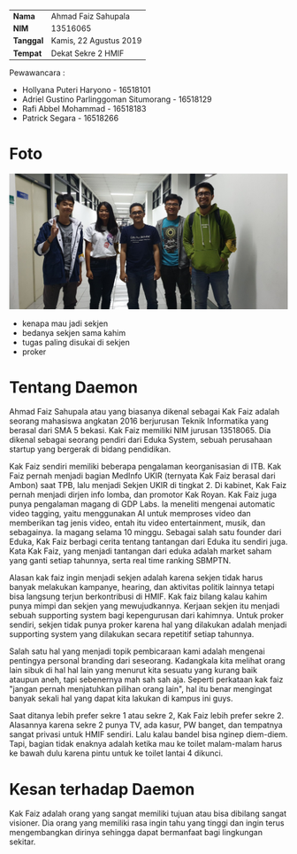 <table>
  <tr>
    <td><b>Nama</b></td>
    <td>Ahmad Faiz Sahupala</td>
  </tr>
  <tr>
    <td><b>NIM</b></td>
    <td>13516065</td>
  </tr>
  <tr>
    <td><b>Tanggal</b></td>
    <td>Kamis, 22 Agustus 2019</td>
  </tr>
  <tr>
    <td><b>Tempat</b></td>
    <td>Dekat Sekre 2 HMIF</td>
  </tr>
</table>

Pewawancara :
- Hollyana Puteri Haryono - 16518101
- Adriel Gustino Parlinggoman Situmorang - 16518129
- Rafi Abbel Mohammad - 16518183
- Patrick Segara - 16518266

# Foto
![foto](./foto-16518101-16518129-16518183-16518266.jpg)


- kenapa mau jadi sekjen
- bedanya sekjen sama kahim
- tugas paling disukai di sekjen
- proker

# Tentang Daemon
  Ahmad Faiz Sahupala atau yang biasanya dikenal sebagai Kak Faiz adalah seorang mahasiswa angkatan 2016 berjurusan Teknik Informatika yang berasal dari SMA 5 bekasi. Kak Faiz memiliki NIM jurusan 13518065. Dia dikenal sebagai seorang pendiri dari Eduka System, sebuah perusahaan startup yang bergerak di bidang pendidikan. 

  Kak Faiz sendiri memiliki beberapa pengalaman keorganisasian di ITB. Kak Faiz pernah menjadi bagian MedInfo UKIR (ternyata Kak Faiz berasal dari Ambon) saat TPB, lalu menjadi Sekjen UKIR di tingkat 2. Di kabinet, Kak Faiz pernah menjadi dirjen info lomba, dan promotor Kak Royan.
  Kak Faiz juga punya pengalaman magang di GDP Labs. Ia meneliti mengenai automatic video tagging, yaitu menggunakan AI untuk memproses video dan memberikan tag jenis video, entah itu video entertainment, musik, dan sebagainya. Ia magang selama 10 minggu. 
  Sebagai salah satu founder dari Eduka, Kak Faiz berbagi cerita tentang tantangan dari Eduka itu sendiri juga. Kata Kak Faiz, yang menjadi tantangan dari eduka adalah market saham yang ganti setiap tahunnya, serta real time ranking SBMPTN.

  Alasan kak faiz ingin menjadi sekjen adalah karena sekjen tidak harus banyak melakukan kampanye, hearing, dan aktivitas politik lainnya tetapi bisa langsung terjun berkontribusi di HMIF. Kak faiz bilang kalau kahim punya mimpi dan sekjen yang mewujudkannya. Kerjaan sekjen itu menjadi sebuah supporting system bagi kepengurusan dari kahimnya. Untuk proker sendiri, sekjen tidak punya proker karena hal yang dilakukan adalah menjadi supporting system yang dilakukan secara repetitif setiap tahunnya. 

  Salah satu hal yang menjadi topik pembicaraan kami adalah mengenai pentingya personal branding dari seseorang. Kadangkala kita melihat orang lain sibuk di hal hal lain yang menurut kita sesuatu yang kurang baik ataupun aneh, tapi sebenernya mah sah sah aja. Seperti perkataan kak faiz "jangan pernah menjatuhkan pilihan orang lain", hal itu benar mengingat banyak sekali hal yang dapat kita lakukan di kampus ini guys. 
  
  Saat ditanya lebih prefer sekre 1 atau sekre 2, Kak Faiz lebih prefer sekre 2. Alasannya karena sekre 2 punya TV, ada kasur, PW banget, dan tempatnya sangat privasi untuk HMIF sendiri. Lalu kalau bandel bisa nginep diem-diem. Tapi, bagian tidak enaknya adalah ketika mau ke toilet malam-malam harus ke bawah dulu karena pintu untuk ke toilet lantai 4 dikunci.

  
 # Kesan terhadap Daemon
Kak Faiz adalah orang yang sangat memiliki tujuan atau bisa dibilang sangat visioner. Dia orang yang memiliki rasa ingin tahu yang tinggi dan ingin terus mengembangkan dirinya sehingga dapat bermanfaat bagi lingkungan sekitar.
  
